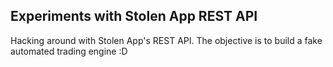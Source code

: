 ## Experiments with Stolen App REST API
Hacking around with Stolen App's REST API. The objective is to build a fake
automated trading engine :D